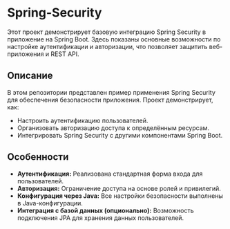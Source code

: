 # Spring-Security

Этот проект демонстрирует базовую интеграцию Spring Security в приложение на Spring Boot.
Здесь показаны основные возможности по настройке аутентификации и авторизации, что позволяет защитить веб-приложения и REST API.


## Описание

В этом репозитории представлен пример применения Spring Security для обеспечения безопасности приложения. Проект демонстрирует, как:
- Настроить аутентификацию пользователей.
- Организовать авторизацию доступа к определённым ресурсам.
- Интегрировать Spring Security с другими компонентами Spring Boot.

## Особенности

- **Аутентификация:** Реализована стандартная форма входа для пользователей.
- **Авторизация:** Ограничение доступа на основе ролей и привилегий.
- **Конфигурация через Java:** Все настройки безопасности выполнены в Java-конфигурации.
- **Интеграция с базой данных (опционально):** Возможность подключения JPA для хранения данных пользователей.
